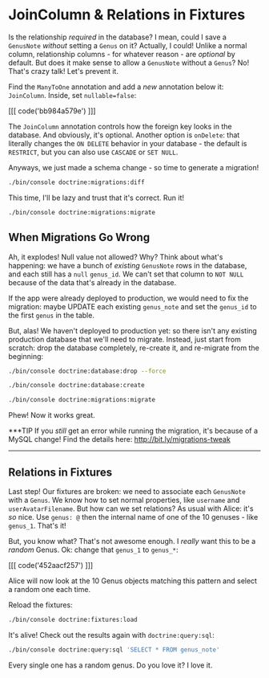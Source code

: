 # JoinColumn & Relations in Fixtures

Is the relationship *required* in the database? I mean, could I save a `GenusNote`
*without* setting a `Genus` on it? Actually, I could! Unlike a normal column, relationship
columns - for whatever reason - are *optional* by default. But does it make sense
to allow a `GenusNote` without a `Genus`? No! That's crazy talk! Let's prevent it.

Find the `ManyToOne` annotation and add a *new* annotation below it: `JoinColumn`.
Inside, set `nullable=false`:

[[[ code('bb984a579e') ]]]

The `JoinColumn` annotation controls how the foreign key looks in the database.
And obviously, it's optional. Another option is `onDelete`: that literally
changes the `ON DELETE` behavior in your database - the default is `RESTRICT`,
but you can also use `CASCADE` or `SET NULL`.

Anyways, we just made a schema change - so time to generate a migration!

```bash
./bin/console doctrine:migrations:diff
```

This time, I'll be lazy and trust that it's correct. Run it!

```bash
./bin/console doctrine:migrations:migrate
```

## When Migrations Go Wrong

Ah, it explodes! Null value not allowed? Why? Think about what's happening: we have
a bunch of *existing* `GenusNote` rows in the database, and each still has a `null`
`genus_id`. We can't set that column to `NOT NULL` because of the data that's already
in the database.

If the app were already deployed to production, we would need to fix the migration:
maybe UPDATE each existing `genus_note` and set the `genus_id` to the first `genus`
in the table.

But, alas! We haven't deployed to production yet: so there isn't any existing production
database that we'll need to migrate. Instead, just start from scratch: drop the
database completely, re-create it, and re-migrate from the beginning:

```bash
./bin/console doctrine:database:drop --force
```
```bash
./bin/console doctrine:database:create
```
```bash
./bin/console doctrine:migrations:migrate
```

Phew! Now it works great.

***TIP
If you *still* get an error while running the migration, it's because
of a MySQL change! Find the details here: http://bit.ly/migrations-tweak
***

## Relations in Fixtures

Last step! Our fixtures are broken: we need to associate each `GenusNote` with a
`Genus`. We know how to set normal properties, like `username` and `userAvatarFilename`.
But how can we set relations? As usual with Alice: it's *so* nice. Use `genus: @`
then the internal name of one of the 10 genuses - like `genus_1`. That's it!

But, you know what? That's not awesome enough. I *really* want this to be a *random*
Genus. Ok: change that `genus_1` to `genus_*`:

[[[ code('452aacf257') ]]]

Alice will now look at the 10 Genus objects matching this pattern and select
a random one each time.

Reload the fixtures:

```bash
./bin/console doctrine:fixtures:load
```

It's alive! Check out the results again with `doctrine:query:sql`:

```bash
./bin/console doctrine:query:sql 'SELECT * FROM genus_note'
```

Every single one has a random genus. Do you love it? I love it.
